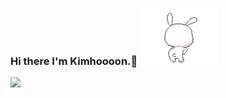### Hi there I'm Kimhoooon.👋 <img height=90 src="https://github.com/kimkimhun3/Dark-Portfolio/blob/master/kim.gif"/>
<!--
**kimkimhun3/kimkimhun3** is a ✨ _special_ ✨ repository because its `README.md` (this file) appears on your GitHub profile.

Here are some ideas to get you started:

- 🔭 I’m currently working on ...
- 🌱 I’m currently learning ...
- 👯 I’m looking to collaborate on ...
- 🤔 I’m looking for help with ...
- 💬 Ask me about ...
- 📫 How to reach me: ...
- 😄 Pronouns: ...
- ⚡ Fun fact: ...
-->
<img height=200 src="https://github-readme-stats.vercel.app/api/top-langs/?username=kimkimhun3&layout=compact&theme=dark" />

